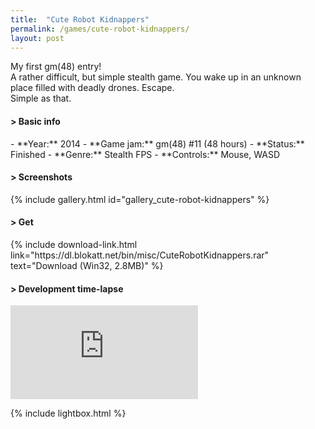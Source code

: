 ```yaml
---
title:  "Cute Robot Kidnappers"
permalink: /games/cute-robot-kidnappers/
layout: post
---
```

My first gm(48) entry!   
A rather difficult, but simple stealth game. You wake up in an unknown place filled with deadly drones. Escape.   
Simple as that.
<div class="subsection">
<h4 class="visual-title">&gt; Basic info</h4>    
- **Year:** 2014
- **Game jam:** gm(48) #11 (48 hours)
- **Status:** Finished
- **Genre:** Stealth FPS
- **Controls:** Mouse, WASD
</div>

<div class="subsection">
<h4 class="visual-title">&gt; Screenshots</h4>    
{% include gallery.html id="gallery_cute-robot-kidnappers" %}
</div>

<div class="subsection">
<h4 class="visual-title">&gt; Get</h4>    
{% include download-link.html link="https://dl.blokatt.net/bin/misc/CuteRobotKidnappers.rar" text="Download (Win32, 2.8MB)" %}
</div>

<div class="subsection">
<h4 class="visual-title">&gt; Development time-lapse</h4>    
<div class="dashed-border">
<div class='embed-container'><iframe src='https://www.youtube.com/embed/ZkRdv_b49Kc' frameborder='0' allowfullscreen></iframe></div>
</div>
</div>

{% include lightbox.html %}


